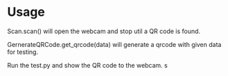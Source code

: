 # Usage
Scan.scan() will open the webcam and stop util a QR code is found.

GernerateQRCode.get_qrcode(data) will generate a qrcode with given data for testing. 

Run the test.py and show the QR code to the webcam.
s  

